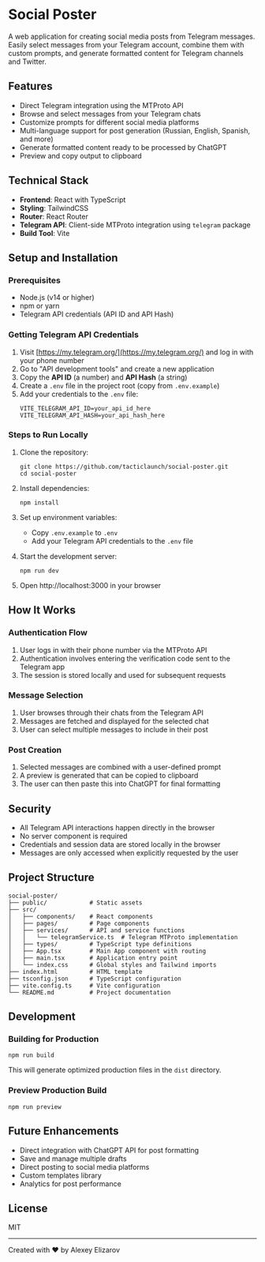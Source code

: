 # Social Poster

A web application for creating social media posts from Telegram messages. Easily select messages from your Telegram account, combine them with custom prompts, and generate formatted content for Telegram channels and Twitter.

## Features

- Direct Telegram integration using the MTProto API
- Browse and select messages from your Telegram chats
- Customize prompts for different social media platforms
- Multi-language support for post generation (Russian, English, Spanish, and more)
- Generate formatted content ready to be processed by ChatGPT
- Preview and copy output to clipboard

## Technical Stack

- **Frontend**: React with TypeScript
- **Styling**: TailwindCSS
- **Router**: React Router
- **Telegram API**: Client-side MTProto integration using `telegram` package
- **Build Tool**: Vite

## Setup and Installation

### Prerequisites

- Node.js (v14 or higher)
- npm or yarn
- Telegram API credentials (API ID and API Hash)

### Getting Telegram API Credentials

1. Visit [https://my.telegram.org/](https://my.telegram.org/) and log in with your phone number
2. Go to "API development tools" and create a new application
3. Copy the **API ID** (a number) and **API Hash** (a string)
4. Create a `.env` file in the project root (copy from `.env.example`)
5. Add your credentials to the `.env` file:
   ```
   VITE_TELEGRAM_API_ID=your_api_id_here
   VITE_TELEGRAM_API_HASH=your_api_hash_here
   ```

### Steps to Run Locally

1. Clone the repository:
   ```
   git clone https://github.com/tacticlaunch/social-poster.git
   cd social-poster
   ```

2. Install dependencies:
   ```
   npm install
   ```

3. Set up environment variables:
   - Copy `.env.example` to `.env`
   - Add your Telegram API credentials to the `.env` file

4. Start the development server:
   ```
   npm run dev
   ```

5. Open http://localhost:3000 in your browser

## How It Works

### Authentication Flow

1. User logs in with their phone number via the MTProto API
2. Authentication involves entering the verification code sent to the Telegram app
3. The session is stored locally and used for subsequent requests

### Message Selection

1. User browses through their chats from the Telegram API
2. Messages are fetched and displayed for the selected chat
3. User can select multiple messages to include in their post

### Post Creation

1. Selected messages are combined with a user-defined prompt
2. A preview is generated that can be copied to clipboard
3. The user can then paste this into ChatGPT for final formatting

## Security

- All Telegram API interactions happen directly in the browser
- No server component is required
- Credentials and session data are stored locally in the browser
- Messages are only accessed when explicitly requested by the user

## Project Structure

```
social-poster/
├── public/            # Static assets
├── src/
│   ├── components/    # React components
│   ├── pages/         # Page components
│   ├── services/      # API and service functions
│   │   └── telegramService.ts  # Telegram MTProto implementation
│   ├── types/         # TypeScript type definitions
│   ├── App.tsx        # Main App component with routing
│   ├── main.tsx       # Application entry point
│   └── index.css      # Global styles and Tailwind imports
├── index.html         # HTML template
├── tsconfig.json      # TypeScript configuration
├── vite.config.ts     # Vite configuration
└── README.md          # Project documentation
```

## Development

### Building for Production

```
npm run build
```

This will generate optimized production files in the `dist` directory.

### Preview Production Build

```
npm run preview
```

## Future Enhancements

- Direct integration with ChatGPT API for post formatting
- Save and manage multiple drafts
- Direct posting to social media platforms
- Custom templates library
- Analytics for post performance

## License

MIT

---

Created with ❤️ by Alexey Elizarov